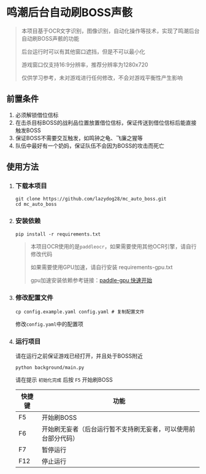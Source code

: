 # 鸣潮后台自动刷BOSS声骸

> 本项目基于OCR文字识别，图像识别，自动化操作等技术，实现了鸣潮后台自动刷BOSS声骸的功能
>
> 后台运行时可以有其他窗口遮挡，但是不可以最小化
>
> 游戏窗口仅支持16:9分辨率，推荐分辨率为1280x720
>
> 仅供学习参考，未对游戏进行任何修改，不会对游戏平衡性产生影响

## 前置条件

1. 必须解锁借位信标
2. 在击杀目标BOSS的战利品位置放置借位信标，保证传送到借位信标后能直接触发BOSS
3. 保证BOSS不需要交互触发，如鸣钟之龟、飞廉之猩等
4. 队伍中最好有一个奶妈，保证队伍不会因为BOSS的攻击而死亡

## 使用方法

1. ### 下载本项目
    ```shell
    git clone https://github.com/lazydog28/mc_auto_boss.git
    cd mc_auto_boss
    ```
2. ### 安装依赖
    ```shell
    pip install -r requirements.txt
    ```
   > 本项目OCR使用的是`paddleocr`，如果需要使用其他OCR引擎，请自行修改代码
   >
   > 如果需要使用GPU加速，请自行安装 requirements-gpu.txt
   >
   > gpu加速安装依赖参考链接：[paddle-gpu 快速开始](https://www.paddlepaddle.org.cn/install/quick)
3. ### 修改配置文件
    ```shell
    cp config.example.yaml config.yaml # 复制配置文件
    ```
   修改`config.yaml`中的配置项
4. ### 运行项目
   请在运行之前保证游戏已经打开，并且处于BOSS附近
    ```shell
    python background/main.py
    ```

   请在提示 `初始化完成` 后按 `F5` 开始刷BOSS

   | 快捷键 | 功能                              |
      | ------ |---------------------------------|
   | F5     | 开始刷BOSS                         |
   | F6     | 开始刷无妄者（后台运行暂不支持刷无妄者，可以使用前台部分代码） |
   | F7     | 暂停运行                            |
   | F12    | 停止运行                            |

